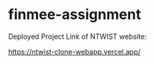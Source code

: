 # finmee-assignment


Deployed Project Link of NTWIST website:

https://ntwist-clone-webapp.vercel.app/
